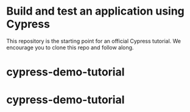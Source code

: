 # Build and test an application using Cypress

This repository is the starting point for an official Cypress tutorial. We encourage you to clone this repo and follow along.
# cypress-demo-tutorial
# cypress-demo-tutorial
